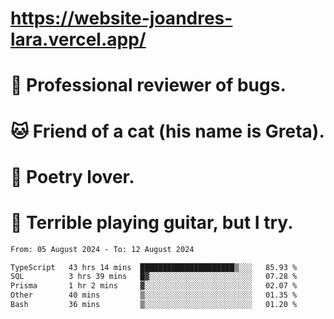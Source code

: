 # https://website-joandres-lara.vercel.app/
# 🐛 Professional reviewer of bugs.
# 🐱 Friend of a cat (his name is Greta).
# 📜 Poetry lover.
# 🎸 Terrible playing guitar, but I try.

<!--START_SECTION:waka-->

```txt
From: 05 August 2024 - To: 12 August 2024

TypeScript   43 hrs 14 mins  █████████████████████▒░░░   85.93 %
SQL          3 hrs 39 mins   █▓░░░░░░░░░░░░░░░░░░░░░░░   07.28 %
Prisma       1 hr 2 mins     ▓░░░░░░░░░░░░░░░░░░░░░░░░   02.07 %
Other        40 mins         ▒░░░░░░░░░░░░░░░░░░░░░░░░   01.35 %
Bash         36 mins         ▒░░░░░░░░░░░░░░░░░░░░░░░░   01.20 %
```

<!--END_SECTION:waka-->
